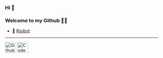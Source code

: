 ### Hi 👋

### Welcome to my Github 🧙‍♂️

* 🤖 [Risibot](https://github.com/VydrOz/RisiBot)

___

<a href="https://www.codewars.com/users/VydrOz" style="text-decoration: none;">
  <img border="0" title="Github | Vydroz" src="https://github.githubassets.com/images/modules/logos_page/GitHub-Mark.png" width="36" height="36">
</a>

<a href="https://github.com/VydrOz" style="text-decoration: none;">
  <img border="0" title="Code Wars | Vydroz" src="https://www.codewars.com/assets/logos/logo-glyph-36-red-583450fbf586726c570cfd610c94b8f631abfd89d5c4996b4c821a770ca498f9.png" width="36" height="36">
</a>
